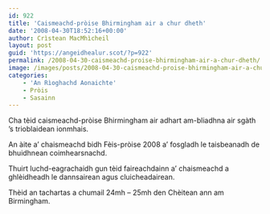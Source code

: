 ```yaml
---
id: 922
title: 'Caismeachd-pròise Bhirmingham air a chur dheth'
date: '2008-04-30T18:52:16+00:00'
author: Crìstean MacMhìcheil
layout: post
guid: 'https://angeidhealur.scot/?p=922'
permalink: /2008-04-30-caismeachd-proise-bhirmingham-air-a-chur-dheth/
image: /images/posts/2008-04-30-caismeachd-proise-bhirmingham-air-a-chur-dheth.webp
categories:
    - 'An Rìoghachd Aonaichte'
    - Pròis
    - Sasainn
---
```


Cha tèid caismeachd-pròise Bhirmingham air adhart am-bliadhna air sgàth ’s trioblaidean ionmhais.

An àite a’ chaismeachd bidh Fèis-pròise 2008 a’ fosgladh le taisbeanadh de bhuidhnean coimhearsnachd.

Thuirt luchd-eagrachaidh gun tèid faireachdainn a’ chaismeachd a ghlèidheadh le dannsairean agus cluicheadairean.

Thèid an tachartas a chumail 24mh – 25mh den Chèitean ann am Birmingham.

